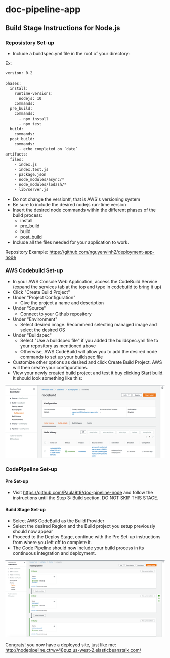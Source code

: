 # doc-pipeline-app

## Build Stage Instructions for Node.js

### Reposistory Set-up
- Include a buildspec.yml file in the root of your directory:

Ex:

```
version: 0.2

phases:
  install:
    runtime-versions:
      nodejs: 10  
    commands:
  pre_build:
    commands:
      - npm install
      - npm test
  build:
    commands:
  post_build:
    commands:
      - echo completed on `date`
artifacts:
  files:
    - index.js
    - index.test.js
    - package.json
    - node_modules/async/*
    - node_modules/lodash/*
    - lib/server.js
```

- Do not change the version#, that is AWS's versioning system
- Be sure to include the desired nodejs run-time version
- Insert the desired node commands within the different phases of the build process:
  - install
  - pre_build
  - build
  - post_build
- Include all the files needed for your application to work.

Repository Example: https://github.com/nguyenvinh2/deployment-app-node

### AWS Codebuild Set-up

- In your AWS Console Web Application, access the CodeBuild Service (expand the services tab at the top and type in codebuild to bring it up)
- Click "Create Build Project"
- Under "Project Configuration"
  - Give the project a name and description
- Under "Source"
  - Connect to your Github repository
- Under "Environment"
  - Select desired image. Recommend selecting managed image and select the desired OS
- Under "Buildspec"
  - Select "Use a buildspec file" if you added the buildspec.yml file to your repository as mentioned above
  - Otherwise, AWS CodeBuild will allow you to add the desired node commands to set up your buildspec file
- Customize other options as desired and click Create Build Project. AWS will then create your configurations.
- View your newly created build project and test it buy clicking Start build. It should look something like this:

![Build](./assets/build.png)

### CodePipeline Set-up

#### Pre Set-up

- Visit https://github.com/Paula9t9/doc-pipeline-node and follow the instructions
until the Step 3: Build section. DO NOT SKIP THIS STAGE.

#### Build Stage Set-up

- Select AWS CodeBuild as the Build Provider
- Select the desired Region and the Build project you setup previously should now appear
- Proceed to the Deploy Stage, continue with the Pre Set-up instructions from where you left off to complete it.
- The Code Pipeline should now include your build process in its continuous integration and deployment.

![cicd](./assets/cicd.png)

Congrats! you now have a deployed site, just like me:
http://nodepipeline.ctrwv48puz.us-west-2.elasticbeanstalk.com/




